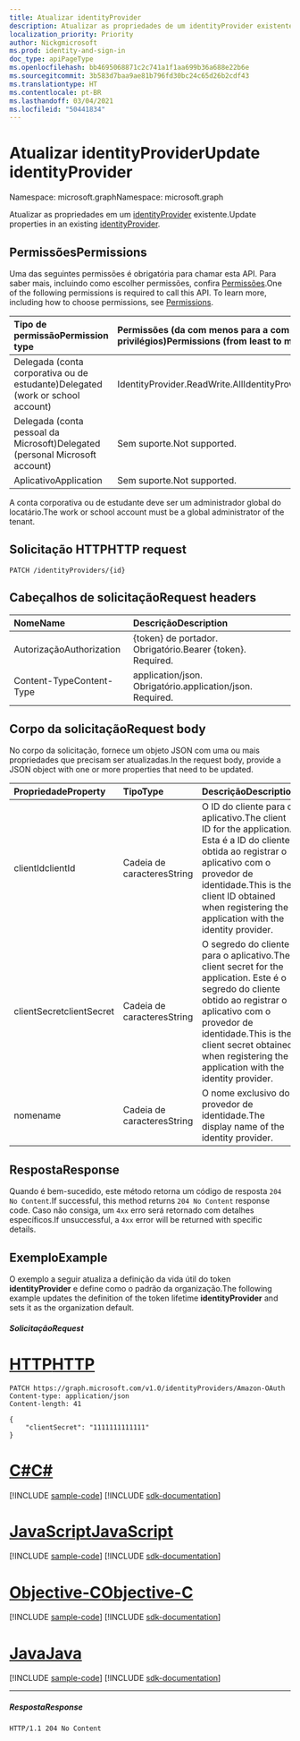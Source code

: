 ```yaml
---
title: Atualizar identityProvider
description: Atualizar as propriedades de um identityProvider existente
localization_priority: Priority
author: Nickgmicrosoft
ms.prod: identity-and-sign-in
doc_type: apiPageType
ms.openlocfilehash: bb4695068871c2c741a1f1aa699b36a688e22b6e
ms.sourcegitcommit: 3b583d7baa9ae81b796fd30bc24c65d26b2cdf43
ms.translationtype: HT
ms.contentlocale: pt-BR
ms.lasthandoff: 03/04/2021
ms.locfileid: "50441834"
---
```

# <a name="update-identityprovider"></a><span data-ttu-id="b5171-103">Atualizar identityProvider</span><span class="sxs-lookup"><span data-stu-id="b5171-103">Update identityProvider</span></span>

<span data-ttu-id="b5171-104">Namespace: microsoft.graph</span><span class="sxs-lookup"><span data-stu-id="b5171-104">Namespace: microsoft.graph</span></span>

<span data-ttu-id="b5171-105">Atualizar as propriedades em um [identityProvider](../resources/identityprovider.md) existente.</span><span class="sxs-lookup"><span data-stu-id="b5171-105">Update properties in an existing [identityProvider](../resources/identityprovider.md).</span></span>

## <a name="permissions"></a><span data-ttu-id="b5171-106">Permissões</span><span class="sxs-lookup"><span data-stu-id="b5171-106">Permissions</span></span>

<span data-ttu-id="b5171-p101">Uma das seguintes permissões é obrigatória para chamar esta API. Para saber mais, incluindo como escolher permissões, confira [Permissões](/graph/permissions-reference).</span><span class="sxs-lookup"><span data-stu-id="b5171-p101">One of the following permissions is required to call this API. To learn more, including how to choose permissions, see [Permissions](/graph/permissions-reference).</span></span>

|<span data-ttu-id="b5171-109">Tipo de permissão</span><span class="sxs-lookup"><span data-stu-id="b5171-109">Permission type</span></span>      | <span data-ttu-id="b5171-110">Permissões (da com menos para a com mais privilégios)</span><span class="sxs-lookup"><span data-stu-id="b5171-110">Permissions (from least to most privileged)</span></span>              |
|:--------------------|:---------------------------------------------------------|
|<span data-ttu-id="b5171-111">Delegada (conta corporativa ou de estudante)</span><span class="sxs-lookup"><span data-stu-id="b5171-111">Delegated (work or school account)</span></span>|<span data-ttu-id="b5171-112">IdentityProvider.ReadWrite.All</span><span class="sxs-lookup"><span data-stu-id="b5171-112">IdentityProvider.ReadWrite.All</span></span>|
|<span data-ttu-id="b5171-113">Delegada (conta pessoal da Microsoft)</span><span class="sxs-lookup"><span data-stu-id="b5171-113">Delegated (personal Microsoft account)</span></span>| <span data-ttu-id="b5171-114">Sem suporte.</span><span class="sxs-lookup"><span data-stu-id="b5171-114">Not supported.</span></span>|
|<span data-ttu-id="b5171-115">Aplicativo</span><span class="sxs-lookup"><span data-stu-id="b5171-115">Application</span></span>|<span data-ttu-id="b5171-116">Sem suporte.</span><span class="sxs-lookup"><span data-stu-id="b5171-116">Not supported.</span></span>|

<span data-ttu-id="b5171-117">A conta corporativa ou de estudante deve ser um administrador global do locatário.</span><span class="sxs-lookup"><span data-stu-id="b5171-117">The work or school account must be a global administrator of the tenant.</span></span>

## <a name="http-request"></a><span data-ttu-id="b5171-118">Solicitação HTTP</span><span class="sxs-lookup"><span data-stu-id="b5171-118">HTTP request</span></span>

<!-- { "blockType": "ignored" } -->
```http
PATCH /identityProviders/{id}
```

## <a name="request-headers"></a><span data-ttu-id="b5171-119">Cabeçalhos de solicitação</span><span class="sxs-lookup"><span data-stu-id="b5171-119">Request headers</span></span>

|<span data-ttu-id="b5171-120">Nome</span><span class="sxs-lookup"><span data-stu-id="b5171-120">Name</span></span>|<span data-ttu-id="b5171-121">Descrição</span><span class="sxs-lookup"><span data-stu-id="b5171-121">Description</span></span>|
|:---------------|:----------|
|<span data-ttu-id="b5171-122">Autorização</span><span class="sxs-lookup"><span data-stu-id="b5171-122">Authorization</span></span>|<span data-ttu-id="b5171-p102">{token} de portador. Obrigatório.</span><span class="sxs-lookup"><span data-stu-id="b5171-p102">Bearer {token}. Required.</span></span>|
|<span data-ttu-id="b5171-125">Content-Type</span><span class="sxs-lookup"><span data-stu-id="b5171-125">Content-Type</span></span>|<span data-ttu-id="b5171-p103">application/json. Obrigatório.</span><span class="sxs-lookup"><span data-stu-id="b5171-p103">application/json. Required.</span></span>|

## <a name="request-body"></a><span data-ttu-id="b5171-128">Corpo da solicitação</span><span class="sxs-lookup"><span data-stu-id="b5171-128">Request body</span></span>

<span data-ttu-id="b5171-129">No corpo da solicitação, fornece um objeto JSON com uma ou mais propriedades que precisam ser atualizadas.</span><span class="sxs-lookup"><span data-stu-id="b5171-129">In the request body, provide a JSON object with one or more properties that need to be updated.</span></span>

|<span data-ttu-id="b5171-130">Propriedade</span><span class="sxs-lookup"><span data-stu-id="b5171-130">Property</span></span>|<span data-ttu-id="b5171-131">Tipo</span><span class="sxs-lookup"><span data-stu-id="b5171-131">Type</span></span>|<span data-ttu-id="b5171-132">Descrição</span><span class="sxs-lookup"><span data-stu-id="b5171-132">Description</span></span>|
|:---------------|:--------|:----------|
|<span data-ttu-id="b5171-133">clientId</span><span class="sxs-lookup"><span data-stu-id="b5171-133">clientId</span></span>|<span data-ttu-id="b5171-134">Cadeia de caracteres</span><span class="sxs-lookup"><span data-stu-id="b5171-134">String</span></span>|<span data-ttu-id="b5171-135">O ID do cliente para o aplicativo.</span><span class="sxs-lookup"><span data-stu-id="b5171-135">The client ID for the application.</span></span> <span data-ttu-id="b5171-136">Esta é a ID do cliente obtida ao registrar o aplicativo com o provedor de identidade.</span><span class="sxs-lookup"><span data-stu-id="b5171-136">This is the client ID obtained when registering the application with the identity provider.</span></span>|
|<span data-ttu-id="b5171-137">clientSecret</span><span class="sxs-lookup"><span data-stu-id="b5171-137">clientSecret</span></span>|<span data-ttu-id="b5171-138">Cadeia de caracteres</span><span class="sxs-lookup"><span data-stu-id="b5171-138">String</span></span>|<span data-ttu-id="b5171-139">O segredo do cliente para o aplicativo.</span><span class="sxs-lookup"><span data-stu-id="b5171-139">The client secret for the application.</span></span> <span data-ttu-id="b5171-140">Este é o segredo do cliente obtido ao registrar o aplicativo com o provedor de identidade.</span><span class="sxs-lookup"><span data-stu-id="b5171-140">This is the client secret obtained when registering the application with the identity provider.</span></span>|
|<span data-ttu-id="b5171-141">nome</span><span class="sxs-lookup"><span data-stu-id="b5171-141">name</span></span>|<span data-ttu-id="b5171-142">Cadeia de caracteres</span><span class="sxs-lookup"><span data-stu-id="b5171-142">String</span></span>|<span data-ttu-id="b5171-143">O nome exclusivo do provedor de identidade.</span><span class="sxs-lookup"><span data-stu-id="b5171-143">The display name of the identity provider.</span></span>|

## <a name="response"></a><span data-ttu-id="b5171-144">Resposta</span><span class="sxs-lookup"><span data-stu-id="b5171-144">Response</span></span>

<span data-ttu-id="b5171-145">Quando é bem-sucedido, este método retorna um código de resposta `204 No Content`.</span><span class="sxs-lookup"><span data-stu-id="b5171-145">If successful, this method returns `204 No Content` response code.</span></span> <span data-ttu-id="b5171-146">Caso não consiga, um `4xx` erro será retornado com detalhes específicos.</span><span class="sxs-lookup"><span data-stu-id="b5171-146">If unsuccessful, a `4xx` error will be returned with specific details.</span></span>

## <a name="example"></a><span data-ttu-id="b5171-147">Exemplo</span><span class="sxs-lookup"><span data-stu-id="b5171-147">Example</span></span>

<span data-ttu-id="b5171-148">O exemplo a seguir atualiza a definição da vida útil do token **identityProvider** e define como o padrão da organização.</span><span class="sxs-lookup"><span data-stu-id="b5171-148">The following example updates the definition of the token lifetime **identityProvider** and sets it as the organization default.</span></span>

##### <a name="request"></a><span data-ttu-id="b5171-149">Solicitação</span><span class="sxs-lookup"><span data-stu-id="b5171-149">Request</span></span>


# <a name="http"></a>[<span data-ttu-id="b5171-150">HTTP</span><span class="sxs-lookup"><span data-stu-id="b5171-150">HTTP</span></span>](#tab/http)
<!-- {
  "blockType": "request",
  "name": "update-identityprovider"
}-->
```http
PATCH https://graph.microsoft.com/v1.0/identityProviders/Amazon-OAuth
Content-type: application/json
Content-length: 41

{
    "clientSecret": "1111111111111"
}
```
# <a name="c"></a>[<span data-ttu-id="b5171-151">C#</span><span class="sxs-lookup"><span data-stu-id="b5171-151">C#</span></span>](#tab/csharp)
[!INCLUDE [sample-code](../includes/snippets/csharp/update-identityprovider-csharp-snippets.md)]
[!INCLUDE [sdk-documentation](../includes/snippets/snippets-sdk-documentation-link.md)]

# <a name="javascript"></a>[<span data-ttu-id="b5171-152">JavaScript</span><span class="sxs-lookup"><span data-stu-id="b5171-152">JavaScript</span></span>](#tab/javascript)
[!INCLUDE [sample-code](../includes/snippets/javascript/update-identityprovider-javascript-snippets.md)]
[!INCLUDE [sdk-documentation](../includes/snippets/snippets-sdk-documentation-link.md)]

# <a name="objective-c"></a>[<span data-ttu-id="b5171-153">Objective-C</span><span class="sxs-lookup"><span data-stu-id="b5171-153">Objective-C</span></span>](#tab/objc)
[!INCLUDE [sample-code](../includes/snippets/objc/update-identityprovider-objc-snippets.md)]
[!INCLUDE [sdk-documentation](../includes/snippets/snippets-sdk-documentation-link.md)]

# <a name="java"></a>[<span data-ttu-id="b5171-154">Java</span><span class="sxs-lookup"><span data-stu-id="b5171-154">Java</span></span>](#tab/java)
[!INCLUDE [sample-code](../includes/snippets/java/update-identityprovider-java-snippets.md)]
[!INCLUDE [sdk-documentation](../includes/snippets/snippets-sdk-documentation-link.md)]

---


##### <a name="response"></a><span data-ttu-id="b5171-155">Resposta</span><span class="sxs-lookup"><span data-stu-id="b5171-155">Response</span></span>

<!-- {
  "blockType": "response",
  "truncated": true
} -->
```http
HTTP/1.1 204 No Content
```

<!-- uuid: 8fcb5dbc-d5aa-4681-8e31-b001d5168d79
2015-10-25 14:57:30 UTC -->
<!-- {
  "type": "#page.annotation",
  "description": "Update identityProvider",
  "keywords": "",
  "section": "documentation",
  "tocPath": "",
  "suppressions": [
  ]
}-->

